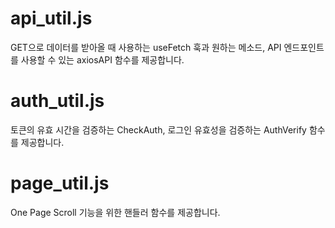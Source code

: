 # api_util.js
GET으로 데이터를 받아올 때 사용하는 useFetch 훅과 원하는 메소드, API 엔드포인트를 사용할 수 있는 axiosAPI 함수를 제공합니다.
# auth_util.js
토큰의 유효 시간을 검증하는 CheckAuth, 로그인 유효성을 검증하는 AuthVerify 함수를 제공합니다.
# page_util.js
One Page Scroll 기능을 위한 핸들러 함수를 제공합니다.
